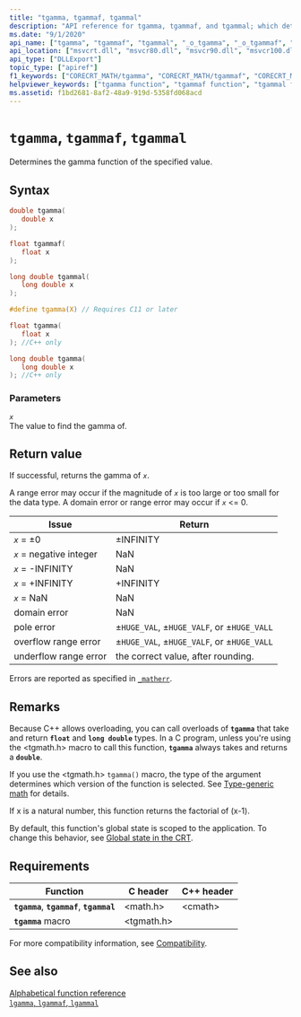 ```yaml
---
title: "tgamma, tgammaf, tgammal"
description: "API reference for tgamma, tgammaf, and tgammal; which determine the gamma function of the specified value."
ms.date: "9/1/2020"
api_name: ["tgamma", "tgammaf", "tgammal", "_o_tgamma", "_o_tgammaf", "_o_tgammal"]
api_location: ["msvcrt.dll", "msvcr80.dll", "msvcr90.dll", "msvcr100.dll", "msvcr100_clr0400.dll", "msvcr110.dll", "msvcr110_clr0400.dll", "msvcr120.dll", "msvcr120_clr0400.dll", "ucrtbase.dll", "api-ms-win-crt-math-l1-1-0.dll"]
api_type: ["DLLExport"]
topic_type: ["apiref"]
f1_keywords: ["CORECRT_MATH/tgamma", "CORECRT_MATH/tgammaf", "CORECRT_MATH/tgammal", "tgamma", "tgammaf", "tgammal"]
helpviewer_keywords: ["tgamma function", "tgammaf function", "tgammal function"]
ms.assetid: f1bd2681-8af2-48a9-919d-5358fd068acd
---
```

# `tgamma`, `tgammaf`, `tgammal`

Determines the gamma function of the specified value.

## Syntax

```C
double tgamma(
   double x
);

float tgammaf(
   float x
);

long double tgammal(
   long double x
);

#define tgamma(X) // Requires C11 or later

float tgamma(
   float x
); //C++ only

long double tgamma(
   long double x
); //C++ only
```

### Parameters

*`x`*\
The value to find the gamma of.

## Return value

If successful, returns the gamma of *`x`*.

A range error may occur if the magnitude of *`x`* is too large or too small for the data type. A domain error or range error may occur if *`x`* <= 0.

| Issue | Return |
|---|---|
| *`x`* = ±0 | ±INFINITY |
| *`x`* = negative integer | NaN |
| *`x`* = -INFINITY | NaN |
| *`x`* = +INFINITY | +INFINITY |
| *`x`* = NaN | NaN |
| domain error | NaN |
| pole error | ±`HUGE_VAL`, ±`HUGE_VALF`, or ±`HUGE_VALL` |
| overflow range error | ±`HUGE_VAL`, ±`HUGE_VALF`, or ±`HUGE_VALL` |
| underflow range error | the correct value, after rounding. |

Errors are reported as specified in [`_matherr`](matherr.md).

## Remarks

Because C++ allows overloading, you can call overloads of **`tgamma`** that take and return **`float`** and **`long double`** types. In a C program, unless you're using the \<tgmath.h> macro to call this function, **`tgamma`** always takes and returns a **`double`**.

If you use the \<tgmath.h> `tgamma()` macro, the type of the argument determines which version of the function is selected. See [Type-generic math](../tgmath.md) for details.

If x is a natural number, this function returns the factorial of (x-1).

By default, this function's global state is scoped to the application. To change this behavior, see [Global state in the CRT](../global-state.md).

## Requirements

| Function | C header | C++ header |
|---|---|---|
| **`tgamma`**, **`tgammaf`**,  **`tgammal`** | \<math.h> | \<cmath> |
| **`tgamma`** macro | \<tgmath.h> |  |

For more compatibility information, see [Compatibility](../compatibility.md).

## See also

[Alphabetical function reference](crt-alphabetical-function-reference.md)\
[`lgamma`, `lgammaf`, `lgammal`](lgamma-lgammaf-lgammal.md)
